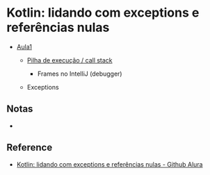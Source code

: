 # Kotlin: lidando com exceptions e referências nulas

  - [Aula1](src/main/kotlin/br/com/alura/bytebank/aula1/main.kt)
    
    - [Pilha de execução / call stack](https://github.com/alura-cursos/kotlin-exceptions-null-safety/blob/9773725b0e5b9d49bb6fd9aee433516749237a3c/apresentacao.pdf)
      
      - Frames no IntelliJ (debugger)
        
    - Exceptions

## Notas

  -

## Reference

  - [Kotlin: lidando com exceptions e referências nulas - Github Alura](https://github.com/alura-cursos/kotlin-exceptions-null-safety)